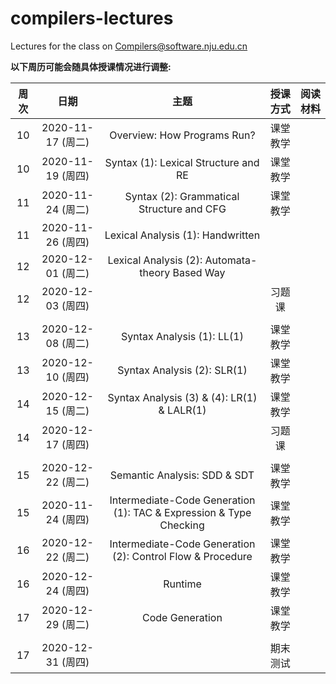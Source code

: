 # compilers-lectures
Lectures for the class on Compilers@software.nju.edu.cn

**以下周历可能会随具体授课情况进行调整:**

| 周次 | 日期 | 主题 | 授课方式 | 阅读材料 |
| :---: | :---: | :---: | :---: | :---: |
| 10 | 2020-11-17 (周二) | Overview: How Programs Run? | 课堂教学 | |
| 10 | 2020-11-19 (周四) | Syntax (1): Lexical Structure and RE | 课堂教学 | |
| 11 | 2020-11-24 (周二) | Syntax (2): Grammatical Structure and CFG | 课堂教学 | |
| 11 | 2020-11-26 (周四) | Lexical Analysis (1): Handwritten | | |
| 12 | 2020-12-01 (周二) | Lexical Analysis (2): Automata-theory Based Way| | |
| 12 | 2020-12-03 (周四) | | 习题课 | |
| | | | |
| 13 | 2020-12-08 (周二) | Syntax Analysis (1): LL(1) | 课堂教学 | |
| 13 | 2020-12-10 (周四) | Syntax Analysis (2): SLR(1) | 课堂教学 | |
| 14 | 2020-12-15 (周二) | Syntax Analysis (3) & (4): LR(1) & LALR(1) | 课堂教学 | |
| 14 | 2020-12-17 (周四) | | 习题课 | |
| | | | |
| 15 | 2020-12-22 (周二) | Semantic Analysis: SDD & SDT | 课堂教学 | |
| 15 | 2020-11-24 (周四) | Intermediate-Code Generation (1): TAC & Expression & Type Checking | 课堂教学 | |
| 16 | 2020-12-22 (周二) | Intermediate-Code Generation (2): Control Flow & Procedure | 课堂教学 | |
| 16 | 2020-12-24 (周四) | Runtime | 课堂教学 | |
| 17 | 2020-12-29 (周二) | Code Generation | 课堂教学 | |
| | | | |
| 17 | 2020-12-31 (周四) | | 期末测试 | |